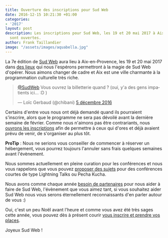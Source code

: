 ```yaml
---
title: Ouverture des inscriptions pour Sud Web
date: 2016-12-15 10:21:30 +01:00
categories:
- '2017'
layout: post
description: Les inscriptions pour Sud Web, les 19 et 20 mai 2017 à Aix-en-Provence
  sont ouvertes.
author: Frank Taillandier
image: "/assets/images/aquabella.jpg"
---
```


La 7e édition de [Sud Web](https://sudweb.fr/2017/) aura lieu à Aix-en-Provence, les 19 et 20 mai 2017 dans [des lieux](https://sudweb.fr/2017/lieux/) qui nous l'espérons permettront à la magie de Sud Web d'opérer. Nous aimons changer de cadre et Aix est une ville charmante à la programmation culturelle très riche.

<blockquote class="twitter-tweet" data-conversation="none" data-lang="fr"><p lang="fr" dir="ltr"><a href="https://twitter.com/SudWeb">@SudWeb</a> Vous ouvrez la billetterie quand ? (oui, y&#39;a des gens impatients ici... :D )</p>&mdash; Loïc Gerbaud (@chibani) <a href="https://twitter.com/chibani/status/805792483322064896">5 décembre 2016</a></blockquote>

Certains d'entre vous nous ont déjà demandé quand ils pourraient s'inscrire, alors que le programme ne sera pas dévoilé avant la dernière semaine de février. Comme nous n'aimons pas être contrariants, nous [ouvrons les inscriptions](https://sudweb.fr/2017/inscription/) afin de permettre à ceux qui d'ores et déjà avaient prévu de venir, de s'organiser au plus tôt.

**ProTip** : Nous ne serions vous conseiller de commencer à réserver un hébergement, vous pourrez toujours l'annuler sans frais quelques semaines avant l'évènement.

Nous sommes actuellement en pleine curation pour les conférences et nous vous rappelons que vous pouvez [proposer des sujets](https://sudweb.fr/2017/appel-a-sujets/) pour des conférences courtes de type Lightning Talks ou Pecha Kucha.

Nous avons comme chaque année [besoin de partenaires](https://sudweb.fr/2017/assets/files/dossier-de-partenariat-sudweb.pdf) pour nous aider à faire de Sud Web, l'évènement que vous aimez tant, si vous souhaitez aider Sud Web nous vous serons éternellement reconnaissants d'en parler autour de vous :)

Oui, c'est un peu Noël avant l'heure et comme vous avez été très sages cette année, vous pouvez dès à présent courir [vous inscrire et prendre vos places](https://sudweb.fr/2017/inscription/).

Joyeux Sud Web !

<script async src="//platform.twitter.com/widgets.js" charset="utf-8"></script>
